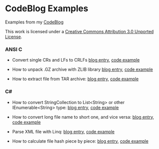 # CodeBlog Examples

Examples from my [CodeBlog](http://codeblog.vurdalakov.net)

This work is licensed under a [Creative Commons Attribution 3.0 Unported License](http://creativecommons.org/licenses/by/3.0/legalcode).

### ANSI C

* Convert single CRs and LFs to CRLFs
[blog entry](http://codeblog.vurdalakov.net/2012/01/ansi-c-how-to-convert-single-cr-and-lf-to-crlf.html),
[code example](https://github.com/vurdalakov/codeblog_examples/tree/master/ansi_c/crlf2crlf)

* How to unpack .GZ archive with ZLIB library
[blog entry](http://codeblog.vurdalakov.net/2012/01/ansi-c-how-to-unpack-gz-archive-with-zlib.html),
[code example](https://github.com/vurdalakov/codeblog_examples/tree/master/ansi_c/gzunpack)

* How to extract file from TAR archive:
[blog entry](http://codeblog.vurdalakov.net/2012/02/ansi-c-how-to-extract-file-from-tar-archive.html),
[code example](https://github.com/vurdalakov/codeblog_examples/tree/master/ansi_c/tarunpack)

### C&#35;

* How to convert StringCollection to List\<String\> or other IEnumerable\<String\> type:
[blog entry](http://codeblog.vurdalakov.net/2013/11/how-to-convert-stringcollection-to-list-string-ienumerable.html),
[code example](https://github.com/vurdalakov/codeblog_examples/blob/master/csharp/src/ConsoleApplication1/StringCollection2IEnumerableString.cs)

* How to convert long file name to short one, and vice versa:
[blog entry](http://codeblog.vurdalakov.net/2013/11/how-to-convert-long-file-name-to-short-and-back.html),
[code example](https://github.com/vurdalakov/codeblog_examples/blob/master/csharp/src/ConsoleApplication1/PathExtensions.cs)

* Parse XML file with Linq:
[blog entry](http://codeblog.vurdalakov.net/2013/01/parse-xml-file-with-linq.html),
[code example](https://github.com/vurdalakov/codeblog_examples/tree/master/csharp/linqtest)

* How to calculate file hash piece by piece:
[blog entry](http://codeblog.vurdalakov.net/2012/01/how-to-calculate-file-hash-piece-by.html),
[code example](https://github.com/vurdalakov/codeblog_examples/tree/master/csharp/bighash)
